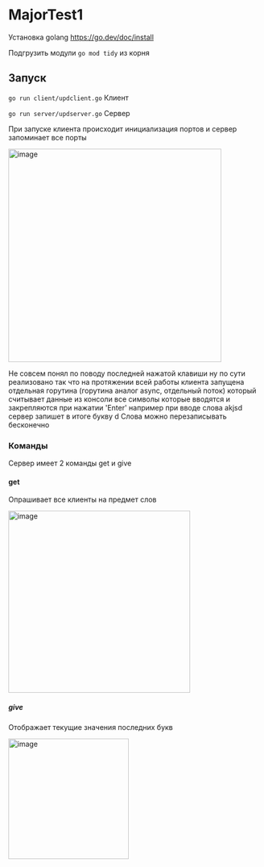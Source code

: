 # MajorTest1

Установка golang https://go.dev/doc/install

Подгрузить модули ``` go mod tidy ``` из корня

## Запуск

``` go run client/updclient.go ``` Клиент

``` go run server/updserver.go ``` Сервер

При запуске клиента происходит инициализация портов и сервер запоминает все порты

<img width="423" alt="image" src="https://user-images.githubusercontent.com/72603507/162495150-fea53bd9-98ba-42e5-b00a-4d0ba8e78f15.png">

Не совсем понял по поводу последней нажатой клавиши ну по сути реализовано так что на протяжении всей работы клиента
запущена отдельная горутина (горутина аналог async, отдельный поток) который считывает данные из консоли все символы которые вводятся и закрепляются
при нажатии 'Enter' например при вводе слова akjsd сервер запишет в итоге букву d
Слова можно перезаписывать бесконечно
### Команды

Сервер имеет 2 команды get и give

#### get 
Опрашивает все клиенты на предмет слов

<img width="361" alt="image" src="https://user-images.githubusercontent.com/72603507/162495635-b984fd0a-ee4f-486b-95e7-cc569177d030.png">

##### give
Отображает текущие значения последних букв

<img width="239" alt="image" src="https://user-images.githubusercontent.com/72603507/162495808-a253d55b-e535-4295-972d-9868171e20c7.png">
